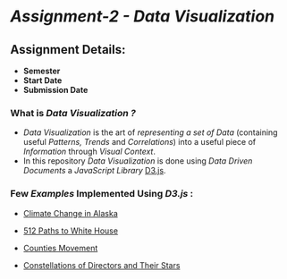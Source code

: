 # _**Assignment-2 - Data Visualization**_

## Assignment Details:
- **Semester**
- **Start Date**
- **Submission Date**

### What is _Data Visualization ?_

- _Data Visualization_ is the art of _representing a set of Data_ (containing
useful _Patterns, Trends_ and _Correlations_) into a useful piece of
_Information_ through _Visual Context_.
- In this repository _Data Visualization_ is done using _Data Driven Documents_
a _JavaScript Library_ [D3.js](https://d3js.org/).

### Few _Examples_ Implemented Using _D3.js_ :

- [Climate Change in
Alaska](https://www.theguardian.com/environment/interactive/2013/may/14/alaska-villages-frontline-global-warming)

- [512 Paths to White
House](http://www.nytimes.com/interactive/2012/11/02/us/politics/paths-to-the-white-house.html?_r=0)

- [Counties
Movement](http://www.nytimes.com/interactive/2012/11/11/sunday-review/counties-moving.html)

- [Constellations of Directors
and Their Stars](http://www.nytimes.com/newsgraphics/2013/09/07/director-star-chart/)
